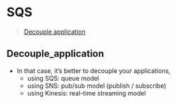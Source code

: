 # SQS
> [Decouple application](#Decouple_application)  


## Decouple_application
- In that case, it’s better to decouple your applications,
    - using SQS: queue model
    - using SNS: pub/sub model (publish / subscribe)
    - using Kinesis: real-time streaming model

